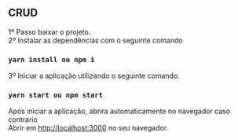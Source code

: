 ## CRUD

1º Passo baixar o projeto.<br />
2º Instalar as dependências com o seguinte comando<br />
### `yarn install ou npm i` 
3º Iniciar a aplicação utilizando o seguinte comando.
### `yarn start ou npm start`  
Após iniciar a aplicação, abrira automaticamente no navegador caso contrario<br />
Abrir em [http://localhost:3000](http://localhost:3000) no seu navegador.